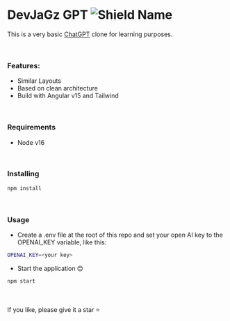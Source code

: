 # DevJaGz GPT ![Shield Name](https://img.shields.io/badge/Developing-alpha-%2300FF00)

This is a very basic [ChatGPT](https://chat.openai.com/) clone for learning purposes.

<br>

### Features:

- Similar Layouts
- Based on clean architecture
- Build with Angular v15 and Tailwind

<br>

### Requirements

- Node v16

<br>

### Installing

```bash
npm install
```

<br>

### Usage

- Create a .env file at the root of this repo and set your open AI key to the OPENAI_KEY variable, like this:

```bash
OPENAI_KEY=<your key>
```

- Start the application 😊

```bash
npm start
```

<br>
<br>
If you like, please give it a star ⭐
